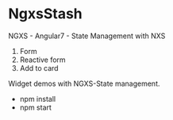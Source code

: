 # NgxsStash


NGXS - Angular7 - State Management with NXS

1) Form
2) Reactive form
3) Add to card


Widget demos with NGXS-State management.



- npm install
- npm start
